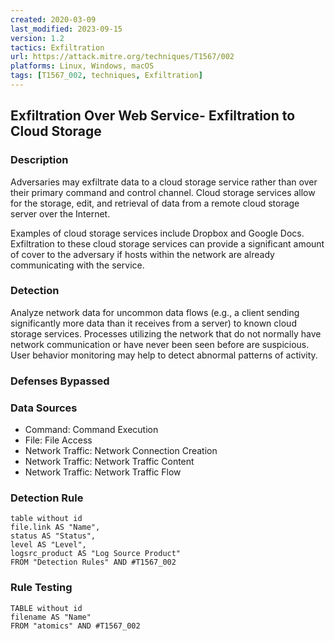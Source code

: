 ```yaml
---
created: 2020-03-09
last_modified: 2023-09-15
version: 1.2
tactics: Exfiltration
url: https://attack.mitre.org/techniques/T1567/002
platforms: Linux, Windows, macOS
tags: [T1567_002, techniques, Exfiltration]
---
```


## Exfiltration Over Web Service- Exfiltration to Cloud Storage

### Description

Adversaries may exfiltrate data to a cloud storage service rather than over their primary command and control channel. Cloud storage services allow for the storage, edit, and retrieval of data from a remote cloud storage server over the Internet.

Examples of cloud storage services include Dropbox and Google Docs. Exfiltration to these cloud storage services can provide a significant amount of cover to the adversary if hosts within the network are already communicating with the service. 

### Detection

Analyze network data for uncommon data flows (e.g., a client sending significantly more data than it receives from a server) to known cloud storage services. Processes utilizing the network that do not normally have network communication or have never been seen before are suspicious. User behavior monitoring may help to detect abnormal patterns of activity.

### Defenses Bypassed



### Data Sources

  - Command: Command Execution
  -  File: File Access
  -  Network Traffic: Network Connection Creation
  -  Network Traffic: Network Traffic Content
  -  Network Traffic: Network Traffic Flow
### Detection Rule

```dataview
table without id
file.link AS "Name",
status AS "Status",
level AS "Level",
logsrc_product AS "Log Source Product"
FROM "Detection Rules" AND #T1567_002
```

### Rule Testing

```dataview
TABLE without id
filename AS "Name"
FROM "atomics" AND #T1567_002
```
